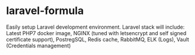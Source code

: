 # laravel-formula
Easily setup Laravel development environment. Laravel stack will include: Latest PHP7 docker image, NGINX (tuned with letsencrypt and self signed certificate support), PostregSQL, Redis cache, RabbitMQ, ELK (Logs), Vault (Credentials management)
